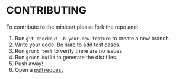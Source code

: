 # CONTRIBUTING

To contribute to the minicart please fork the repo and:

1. Run `git checkout -b your-new-feature` to create a new branch.
2. Write your code. Be sure to add test cases.
3. Run `grunt test` to verify there are no issues. 
4. Run `grunt build` to generate the dist files.
5. Push away!
6. Open a [pull request](https://github.com/jeffharrell/minicart/pulls)
